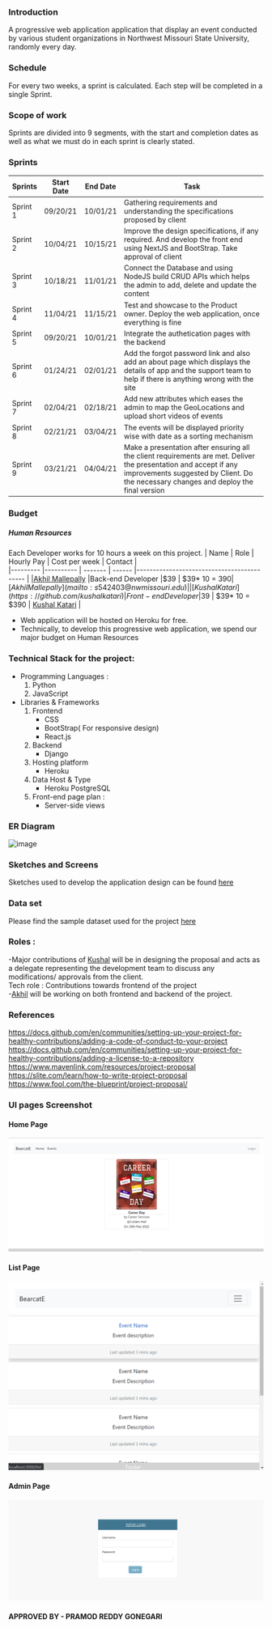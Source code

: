 
### Introduction

A progressive web application application that display an event conducted by various student organizations in Northwest Missouri State University, randomly every day.

### Schedule

For every two weeks, a sprint is calculated. Each step will be completed in a single Sprint.
### Scope of work   

Sprints are divided into 9 segments, with the start and completion dates as well as what we must do in each sprint is clearly stated.

### Sprints
  
| Sprints   | Start Date | End Date | Task                                                                                                              |   
|---------  |----------  | -------  |-------------------------------------------                                                                        |
| Sprint 1  | 09/20/21   |10/01/21  | Gathering requirements and understanding the specifications proposed by client                                    |
| Sprint 2  | 10/04/21   |10/15/21  | Improve the design specifications, if any required. And develop the front end using NextJS and BootStrap. Take approval of client           |
| Sprint 3  | 10/18/21   |11/01/21  | Connect the Database and using NodeJS build CRUD APIs which helps the admin to add, delete and update the content |
| Sprint 4  | 11/04/21   |11/15/21  | Test and showcase to the Product owner. Deploy the web application, once everything is fine                       |
| Sprint 5  | 09/20/21   |10/01/21  | Integrate the authetication pages with the backend                         |
| Sprint 6  | 01/24/21   |02/01/21  | Add the forgot password link and also add an about page which displays the details of app and the support team to help if there is anything wrong with the site |
| Sprint 7  | 02/04/21   |02/18/21  | Add new attributes which eases the admin to map the GeoLocations and upload short videos of events   |
| Sprint 8  | 02/21/21   |03/04/21  | The events will be displayed priority wise with date as a sorting mechanism                       |
| Sprint 9  | 03/21/21   |04/04/21  | Make a presentation after ensuring all the client requirements are met. Deliver the presentation and accept if any improvements suggested by Client. Do the necessary changes and deploy the final version|


### Budget

##### Human Resources
Each Developer works for 10 hours a week on this project.
|  Name               | Role | Hourly Pay | Cost per week | Contact                                                                                                              |   
|---------                  |----------  | ------- | ------ |-------------------------------------------                                                                        |
|[Akhil Mallepally](https://github.com/akhilmallepally)  |Back-end Developer  |$39 |  $39* 10 = $390 | [Akhil Mallepally](mailto:s542403@nwmissouri.edu)              |
| [Kushal Katari](https://github.com/kushalkatari)  | Front-end Developer   |$39  | $39* 10 = $390 |   [Kushal Katari](mailto:s541904@nwmissouri.edu)  |   

* Web application will be hosted on Heroku for free.
* Technically, to develop this progressive web application, we spend our major budget on Human Resources

### Technical Stack for the project:  
* Programming Languages :   
  1. Python
  1. JavaScript
* Libraries & Frameworks   
  1. Frontend
      * CSS
      * BootStrap( For responsive design)
      * React.js
  2. Backend
      * Django
  3. Hosting platform
      * Heroku
  4. Data Host & Type
      * Heroku PostgreSQL
  5. Front-end page plan :
      * Server-side views

### ER Diagram
   
![image](https://user-images.githubusercontent.com/35985697/138712278-d1cabc15-3688-4673-97d0-0abd8f5ed4a7.png)   

### Sketches and Screens

Sketches used to develop the application design can be found [here](https://github.com/kushalkatari/Proposal5B-BearcatE/tree/main/images/screens)   

### Data set

Please find the sample dataset used for the project [here](https://github.com/pramod096/Bearcat-Events/blob/main/Resources/SampleData.xlsx) 

### Roles :   
-Major contributions of [Kushal](https://github.com/kushalkatari/) will be in designing the proposal and acts as a delegate representing the development team to discuss any modifications/ approvals from the client.   
Tech role : Contributions towards frontend of the project   
-[Akhil](https://github.com/akhilmallepally) will be working on both frontend and backend of the project.   

### References   
https://docs.github.com/en/communities/setting-up-your-project-for-healthy-contributions/adding-a-code-of-conduct-to-your-project   
https://docs.github.com/en/communities/setting-up-your-project-for-healthy-contributions/adding-a-license-to-a-repository   
https://www.mavenlink.com/resources/project-proposal   
https://slite.com/learn/how-to-write-project-proposal   
https://www.fool.com/the-blueprint/project-proposal/


### UI pages Screenshot
#### Home Page
![Home page](https://github.com/kushalkatari/Proposal5B-BearcatE/blob/main/images/screens/home_page.png)   
#### List Page   
![List page](https://github.com/kushalkatari/Proposal5B-BearcatE/blob/main/images/screens/list_page.png)   
#### Admin Page
![Admin page](https://github.com/kushalkatari/Proposal5B-BearcatE/blob/main/images/screens/login_page.png)    
#### APPROVED BY - PRAMOD REDDY GONEGARI
